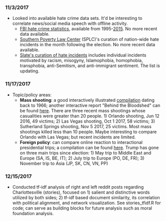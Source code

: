 ### 11/3/2017
- Looked into available hate crime data sets. It'd be interesting to correlate news/social media speech with offline activity.
  - [FBI hate crime statistics](https://ucr.fbi.gov/hate-crime), available from 1995-[2015](https://ucr.fbi.gov/hate-crime/2015). No more recent data available.
  - [Southern Poverty Law Center](https://www.splcenter.org/hatewatch/2016/12/16/update-1094-bias-related-incidents-month-following-election) (SPLC)'s curation of nation-wide hate incidents in the month following the election. No more recent data available.
  - [Slate's curation of hate incidents](http://www.slate.com/articles/news_and_politics/politics/2016/12/hate_in_america_a_list_of_racism_bigotry_and_abuse_since_the_election.html) includes individual incidents motivated by racism, misogyny, Islamophobia, homophobia, transphobia, anti-Semitism, and anti-immigrant sentiment. The list is updating.
  
### 11/17/2017
- Topic/policy areas:
  - **Mass shooting**: a good interactively illustrated [compilation](https://www.washingtonpost.com/graphics/national/mass-shootings-in-america/) dating back to 1966; another interactive report "Behind the Bloodshed" can be found [here](http://www.gannett-cdn.com/GDContent/mass-killings/index.html#frequency). There are three recent mass shootings whose casualities were greater than 20 people.  1) Orlando shooting, Jun 12 2016, 49 victims; 2) Las Vegas shooting, Oct 1 2017, 58 victims; 3) Sutherland Springs shooting, Nov 5 2017, 25 victims. Most mass shootings killed less than 10 people. Maybe interesting to compare Orlando with Las Vegas; but recent incidents are limited.
  - **Foreign policy**: can compare online reaction to interactional presidential trips; a compilation can be found [here](https://en.wikipedia.org/wiki/List_of_international_presidential_trips_made_by_Donald_Trump). Trump has gone on three main trips since election: 1) May trip to Middle East and Europe (SA, IS, BE, IT); 2) July trip to Europe (PO, DE, FR); 3) November trip to Asia (JP, SK, CN, VN, PP)

### 12/15/2017
- Conducted tf-idf analysis of right and left reddit posts regarding Charlottesville (stories), focused on 1) salient and distinctive words utilized by both sides; 2) tf-idf based document similarity, its correlation with political alignment, and network visualization. See stories_tfidf.R for code; can serve as building blocks for future analysis such as moral foundation analysis.

